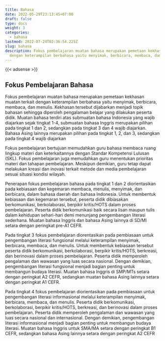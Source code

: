 ```yaml
---
title: Bahasa
date: 2022-05-29T23:13:45+07:00
draft: false
type: docs
weight: 3
categories:
  - bahasa
lastmod: 2022-07-24T02:36:54.225Z
slug: bahasa
description: Fokus pembelajaran muatan bahasa merupakan pemetaan kekhasan muatan terkait
  dengan keterampilan berbahasa yaitu menyimak, berbicara, membaca, dan menulis.
---
```

{{< adsense >}}

## Fokus Pembelajaran Bahasa

Fokus pembelajaran muatan bahasa merupakan pemetaan kekhasan muatan terkait dengan keterampilan berbahasa yaitu menyimak, berbicara, membaca, dan menulis. Kekhasan tersebut dijabarkan menjadi topik bahasan sehingga diperoleh pengalaman belajar yang dilakukan peserta didik. Muatan bahasa terdiri atas submuatan bahasa Indonesia yang wajib diajarkan sejak tingkat 1-4, submuatan bahasa Inggris merupakan pilihan pada tingkat 1 dan 2, sedangkan pada tingkat 3 dan 4 wajib diajarkan. Bahasa Asing lainnya merupakan pilihan pada tingkat 1, 2, dan 3, sedangkan pada tingkat 4 wajib diajarkan

Fokus pembelajaran bertujuan memudahkan guru bahasa membaca ruang lingkup materi dan keterkaitannya dengan Standar Kompetensi Lulusan (SKL). Fokus pembelajaran juga memudahkan guru menentukan prioritas materi dan tahapan pembelajaran. Meskipun demikian, guru tetap dapat melakukan kreasi dan inovasi terkait metode dan media pembelajaran sesuai situasi kondisi wilayah.

Penerapan fokus pembelajaran bahasa pada tingkat 1 dan 2 diorientasikan pada kebiasaan dan kegemaran membaca, menulis, menyimak, dan berbicara, dalam bahasa daerah dan bahasa Indonesia. Untuk membentuk kebiasaan dan kegemaran tersebut, peserta didik dibiasakan berkomunikasi, berkolaborasi, berpikir kritis/HOTS dalam proses pembelajaran. Peserta didik berkomunikasi baik secara lisan maupun tulis dalam kehidupan sehari-hari demi menunjang pengembangan literasi sederhana. Muatan bahasa Inggris dan bahasa Asing lainnya di SD/MI setara dengan peringkat pre-A1 CEFR.

Pada tingkat 3 fokus pembelajaran diorentasikan pada pembiasaan untuk pengembangan literasi fungsional melalui keterampilan menyimak, berbicara, membaca, dan menulis. Untuk membentuk kebiasaan tersebut peserta didik berkomunikasi, berkolaborasi, berpikir kritis/HOTS, berkreasi, dan berinovasi dalam proses pembelajaran. Peserta didik memperoleh pengalaman dan wawasan yang luas secara nasional. Dengan demikian, pengembangan literasi fungsional menjadi bagian penting untuk membangun budaya literasi. Muatan bahasa Inggris di SMP/MTs setara dengan peringkat A2 CEFR, sedangkan muatan bahasa Asing lainnya setara dengan peringkat A1 CEFR.

Pada tingkat 4 fokus pembelajaran diorientasikan pada pembiasaan untuk pengembangan literasi informasional melalui keterampilan menyimak, berbicara, membaca, dan menulis. Peserta didik berkomunikasi, berkolaborasi, berpikir kritis/HOTS, berkreasi, dan berinovasi dalam proses pembelajaran. Peserta didik memperoleh pengalaman dan wawasan yang luas secara nasional dan internasional. Dengan demikian, pengembangan literasi informasional menjadi bagian penting untuk membangun budaya literasi. Muatan bahasa Inggris untuk SMA/MA setara dengan peringkat B1 CEFR, sedangkan bahasa Asing lainnya setara dengan peringkat A2 CEFR
